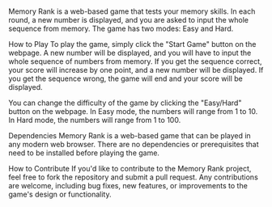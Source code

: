 # 

Memory Rank is a web-based game that tests your memory skills. In each round, a new number is displayed, 
and you are asked to input the whole sequence from memory. The game has two modes: Easy and Hard.

How to Play
To play the game, simply click the "Start Game" button on the webpage. A new number will be displayed, 
and you will have to input the whole sequence of numbers from memory. If you get the sequence correct, 
your score will increase by one point, and a new number will be displayed. If you get the sequence wrong, 
the game will end and your score will be displayed.

You can change the difficulty of the game by clicking the "Easy/Hard" button on the webpage. 
In Easy mode, the numbers will range from 1 to 10. In Hard mode, the numbers will range from 1 to 100.

Dependencies
Memory Rank is a web-based game that can be played in any modern web browser. 
There are no dependencies or prerequisites that need to be installed before playing the game.

How to Contribute
If you'd like to contribute to the Memory Rank project, feel free to fork the repository and submit a pull request. 
Any contributions are welcome, including bug fixes, new features, or improvements to the game's design or functionality.

